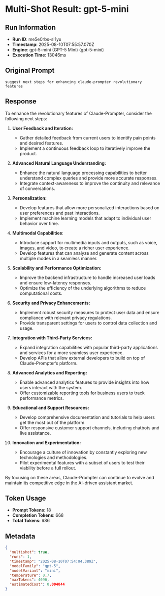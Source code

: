 # Multi-Shot Result: gpt-5-mini

## Run Information
- **Run ID**: me5e0rbs-sl1yu
- **Timestamp**: 2025-08-10T07:55:57.070Z
- **Engine**: gpt-5-mini (GPT-5 Mini) (gpt-5-mini)
- **Execution Time**: 13046ms

## Original Prompt
```
suggest next steps for enhancing claude-prompter revolutionary features
```

## Response
To enhance the revolutionary features of Claude-Prompter, consider the following next steps:

1. **User Feedback and Iteration:**
   - Gather detailed feedback from current users to identify pain points and desired features.
   - Implement a continuous feedback loop to iteratively improve the product.

2. **Advanced Natural Language Understanding:**
   - Enhance the natural language processing capabilities to better understand complex queries and provide more accurate responses.
   - Integrate context-awareness to improve the continuity and relevance of conversations.

3. **Personalization:**
   - Develop features that allow more personalized interactions based on user preferences and past interactions.
   - Implement machine learning models that adapt to individual user behavior over time.

4. **Multimodal Capabilities:**
   - Introduce support for multimedia inputs and outputs, such as voice, images, and video, to create a richer user experience.
   - Develop features that can analyze and generate content across multiple modes in a seamless manner.

5. **Scalability and Performance Optimization:**
   - Improve the backend infrastructure to handle increased user loads and ensure low-latency responses.
   - Optimize the efficiency of the underlying algorithms to reduce computational costs.

6. **Security and Privacy Enhancements:**
   - Implement robust security measures to protect user data and ensure compliance with relevant privacy regulations.
   - Provide transparent settings for users to control data collection and usage.

7. **Integration with Third-Party Services:**
   - Expand integration capabilities with popular third-party applications and services for a more seamless user experience.
   - Develop APIs that allow external developers to build on top of Claude-Prompter’s platform.

8. **Advanced Analytics and Reporting:**
   - Enable advanced analytics features to provide insights into how users interact with the system.
   - Offer customizable reporting tools for business users to track performance metrics.

9. **Educational and Support Resources:**
   - Develop comprehensive documentation and tutorials to help users get the most out of the platform.
   - Offer responsive customer support channels, including chatbots and live assistance.

10. **Innovation and Experimentation:**
    - Encourage a culture of innovation by constantly exploring new technologies and methodologies.
    - Pilot experimental features with a subset of users to test their viability before a full rollout.

By focusing on these areas, Claude-Prompter can continue to evolve and maintain its competitive edge in the AI-driven assistant market.


## Token Usage
- **Prompt Tokens**: 18
- **Completion Tokens**: 668
- **Total Tokens**: 686


## Metadata
```json
{
  "multishot": true,
  "runs": 1,
  "timestamp": "2025-08-10T07:54:04.389Z",
  "modelFamily": "gpt-5",
  "modelVariant": "mini",
  "temperature": 0.7,
  "maxTokens": 4096,
  "estimatedCost": 0.004044
}
```
